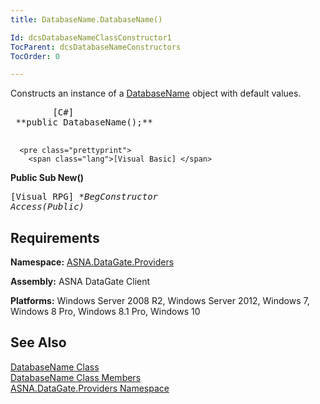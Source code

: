 ```yaml
---
title: DatabaseName.DatabaseName()

Id: dcsDatabaseNameClassConstructor1
TocParent: dcsDatabaseNameConstructors
TocOrder: 0

---
```


Constructs an instance of a [DatabaseName](database-name-class.html) object with default values.
<pre class="prettyprint">
        <span class="lang">[C#]</span>
 **public DatabaseName();** 
      </pre>
      <pre class="prettyprint">
        <span class="lang">[Visual Basic] </span>
 **Public Sub New()** 
      </pre>
      <pre class="prettyprint">
        <span class="lang">[Visual RPG]</span>
 **BegConstructor Access(*Public)** 
      </pre>

## Requirements

**Namespace:** [ ASNA.DataGate.Providers](datagate-providers-namespace.html) 

**Assembly:** ASNA DataGate Client

**Platforms:** Windows Server 2008 R2, Windows Server 2012, Windows 7, Windows 8 Pro, Windows 8.1 Pro, Windows 10
## See Also

[DatabaseName Class](database-name-class.html) <br /> [DatabaseName Class Members](database-name-members.html) <br /> [ASNA.DataGate.Providers Namespace](datagate-providers-namespace.html) 
